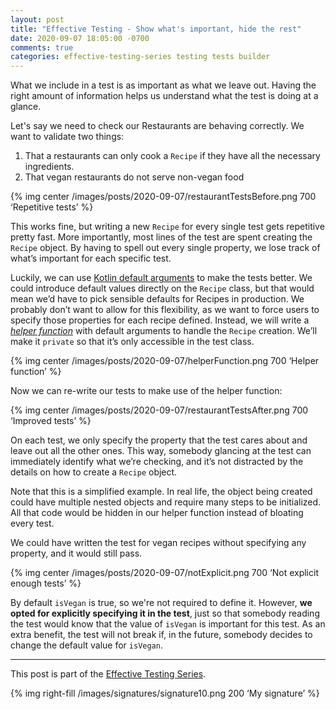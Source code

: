 ```yaml
---
layout: post
title: "Effective Testing - Show what's important, hide the rest"
date: 2020-09-07 18:05:00 -0700
comments: true
categories: effective-testing-series testing tests builder
---
```


What we include in a test is as important as what we leave out. Having the right amount of information helps us understand what the test is doing at a glance.

<!--more-->

Let's say we need to check our Restaurants are behaving correctly. We want to validate two things:

1. That a restaurants can only cook a `Recipe` if they have all the necessary ingredients.
2.  That vegan restaurants do not serve non-vegan food

{% img center /images/posts/2020-09-07/restaurantTestsBefore.png 700 ‘Repetitive tests’ %}

This works fine, but writing a new `Recipe` for every single test gets repetitive pretty fast. More importantly, most lines of the test are spent creating the `Recipe` object. By having to spell out every single property, we lose track of what’s important for each specific test.

Luckily, we can use [Kotlin default arguments][1] to make the tests better. We could introduce default values directly on the `Recipe` class, but that would mean we’d have to pick sensible defaults for Recipes in production. We probably don’t want to allow for this flexibility, as we want to force users to specify those properties for each recipe defined. Instead, we will write a [_helper function_][2] with default arguments to handle the `Recipe` creation. We’ll make it `private` so that it’s only accessible in the test class.

{% img center /images/posts/2020-09-07/helperFunction.png 700 ‘Helper function’ %}

Now we can re-write our tests to make use of the helper function:

{% img center /images/posts/2020-09-07/restaurantTestsAfter.png 700 ‘Improved tests’ %}

On each test, we only specify the property that the test cares about and leave out all the other ones. This way, somebody glancing at the test can immediately identify what we’re checking, and it’s not distracted by the details on how to create a `Recipe` object.

Note that this is a simplified example. In real life, the object being created could have multiple nested objects and require many steps to be initialized. All that code would be hidden in our helper function instead of bloating every test.

We could have written the test for vegan recipes without specifying any property, and it would still pass.

{% img center /images/posts/2020-09-07/notExplicit.png 700 ‘Not explicit enough tests’ %}

By default `isVegan` is true, so we're not required to define it. However, **we opted for explicitly specifying it in the test**, just so that somebody reading the test would know that the value of `isVegan`  is important for this test. As an extra benefit, the test will not break if, in the future, somebody decides to change the default value for `isVegan`.

---- 

This post is part of the [Effective Testing Series][3].

 {% img right-fill /images/signatures/signature10.png 200 ‘My signature’ %} 

[1]:	https://kotlinlang.org/docs/reference/functions.html#default-arguments
[2]:	https://phauer.com/2018/best-practices-unit-testing-kotlin/#use-helper-functions-with-default-arguments-to-ease-object-creation
[3]:	https://jivimberg.io/blog/categories/effective-testing-series/